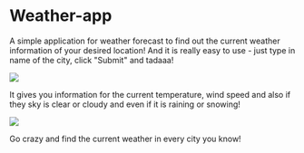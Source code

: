 # Weather-app

A simple application for weather forecast to find out the current weather information of your desired location! And it is really easy to use - just type in name of the city, click "Submit" and tadaaa!

<img src="http://oi67.tinypic.com/15n6fth.jpg"/>

It gives you information for the current temperature, wind speed and also if they sky is clear or cloudy and even if it is raining or snowing!

<img src="http://oi67.tinypic.com/xggoet.jpg"/>

Go crazy and find the current weather in every city you know!
